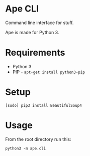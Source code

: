 Ape CLI
=======

Command line interface for stuff.

Ape is made for Python 3.

# Requirements #

* Python 3
* PIP - `apt-get install python3-pip`


# Setup #

    [sudo] pip3 install BeautifulSoup4


# Usage #

From the root directory run this:

    python3 -m ape.cli

